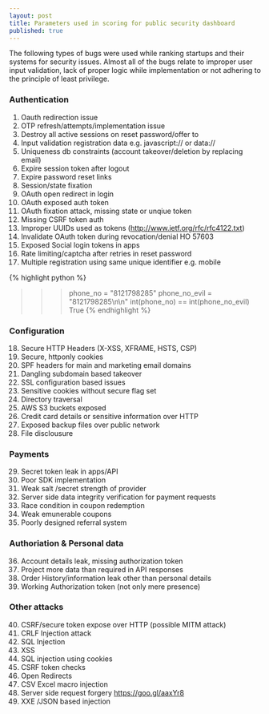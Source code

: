 ```yaml
---
layout: post
title: Parameters used in scoring for public security dashboard
published: true
---
```




The following types of bugs were used while ranking startups and their systems for security issues. Almost all of the bugs relate to improper user input validation, lack of proper logic while implementation or not adhering to the principle of least privilege. 

	
### Authentication
1. Oauth redirection issue
2. OTP refresh/attempts/implementation issue
3. Destroy all active sessions on reset password/offer to 
4. Input validation registration data e.g.  javascript:// or data:// 
5. Uniqueness db constraints (account takeover/deletion by replacing email)
6. Expire session token after logout
7. Expire password reset links
8. Session/state fixation
9. OAuth open redirect in login
10. OAuth exposed auth token
11. OAuth fixation attack, missing state or unqiue token
12. Missing CSRF token auth
13. Improper UUIDs used as tokens (http://www.ietf.org/rfc/rfc4122.txt)
14. Invalidate OAuth token during revocation/denial HO 57603
15. Exposed Social login tokens in apps
16. Rate limiting/captcha after retries in reset password
17. Multiple registration using same unique identifier e.g. mobile

{% highlight python %}
>>> phone_no = "8121798285"
>>> phone_no_evil = "8121798285\n\n"
>>> int(phone_no) == int(phone_no_evil)
True
{% endhighlight %}

### Configuration

18. Secure HTTP Headers (X-XSS, XFRAME, HSTS, CSP)
19. Secure, httponly cookies
20. SPF headers for main and marketing email domains
21. Dangling subdomain based takeover
22. SSL configuration based issues
23. Sensitive cookies without secure flag set
24. Directory traversal
25. AWS S3 buckets exposed
26. Credit card details or sensitive information over HTTP
27. Exposed backup files over public network
28. File disclousure

### Payments

29. Secret token leak in apps/API
30. Poor SDK implementation
31. Weak salt /secret strength of provider
32. Server side data integrity verification for payment requests
33. Race condition in coupon redemption
34. Weak emunerable coupons
35. Poorly designed referral system

### Authoriation & Personal data 
36. Account details leak, missing authorization token
37. Project more data than required in API responses
38. Order History/information leak other than personal details
39. Working Authorization token (not only mere presence)

### Other attacks
40. CSRF/secure token expose over HTTP (possible MITM attack)
41. CRLF Injection attack
42. SQL Injection
43. XSS
44. SQL injection using cookies
45. CSRF token checks
46. Open Redirects
47. CSV Excel macro injection
48. Server side request forgery  https://goo.gl/aaxYr8
49. XXE /JSON based injection
